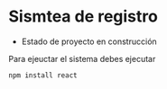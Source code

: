 <h1>Sismtea de registro</h1>

- Estado de proyecto en construcción
  
Para ejeuctar el sistema debes ejecutar

``` npm install react ```
